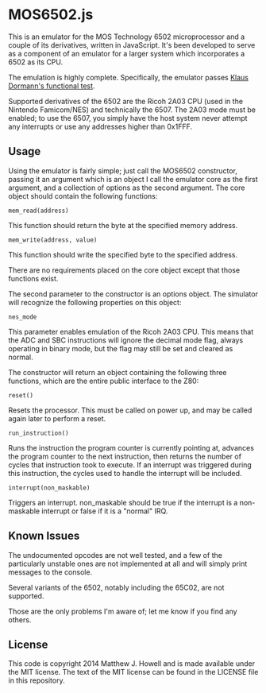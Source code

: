 MOS6502.js
==========
This is an emulator for the MOS Technology 6502 microprocessor and a couple of its derivatives, written in JavaScript. It's been developed to serve as a component of an emulator for a larger system which incorporates a 6502 as its CPU.

The emulation is highly complete. Specifically, the emulator passes [Klaus Dormann's functional test](http://2m5.de/6502_Emu/index.htm).

Supported derivatives of the 6502 are the Ricoh 2A03 CPU (used in the Nintendo Famicom/NES) and technically the 6507. The 2A03 mode must be enabled; to use the 6507, you simply have the host system never attempt any interrupts or use any addresses higher than 0x1FFF.


Usage
-----
Using the emulator is fairly simple; just call the MOS6502 constructor, passing it an argument which is an object I call the emulator core as the first argument, and a collection of options as the second argument. The core object should contain the following functions:

    mem_read(address)

This function should return the byte at the specified memory address.

    mem_write(address, value)

This function should write the specified byte to the specified address.

There are no requirements placed on the core object except that those functions exist.

The second parameter to the constructor is an options object. The simulator will recognize the following properties on this object:

    nes_mode

This parameter enables emulation of the Ricoh 2A03 CPU. This means that the ADC and SBC instructions will ignore the decimal mode flag, always operating in binary mode, but the flag may still be set and cleared as normal.

The constructor will return an object containing the following three functions, which are the entire public interface to the Z80:

    reset()

Resets the processor. This must be called on power up, and may be called again later to perform a reset.

    run_instruction()

Runs the instruction the program counter is currently pointing at, advances the program counter to the next instruction, then returns the number of cycles that instruction took to execute. If an interrupt was triggered during this instruction, the cycles used to handle the interrupt will be included.

    interrupt(non_maskable)

Triggers an interrupt. non_maskable should be true if the interrupt is a non-maskable interrupt or false if it is a "normal" IRQ.

Known Issues
------------
The undocumented opcodes are not well tested, and a few of the particularly unstable ones are not implemented at all and will simply print messages to the console.

Several variants of the 6502, notably including the 65C02, are not supported.

Those are the only problems I'm aware of; let me know if you find any others.

License
-------
This code is copyright 2014 Matthew J. Howell and is made available under the MIT license. The text of the MIT license can be found in the LICENSE file in this repository.
